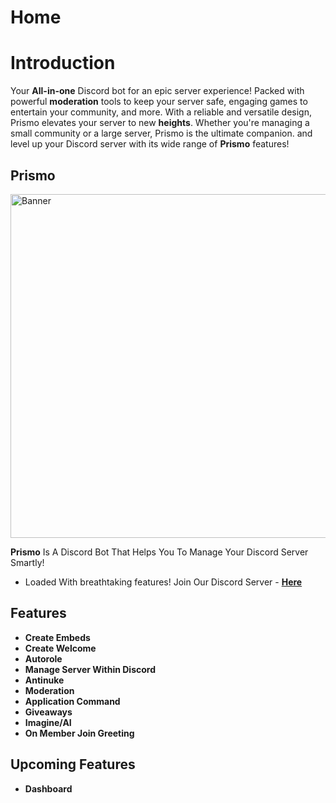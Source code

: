 # Home


# Introduction

Your **All-in-one** Discord bot for an epic server experience!
Packed with powerful **moderation** tools to keep your server safe, engaging
games to entertain your community, and more. With a reliable and
versatile design, Prismo elevates your server to new **heights**.
Whether
you're managing a small community or a large server, Prismo is the
ultimate companion.
and level up your Discord server with its wide range of
**Prismo**
features!

## Prismo 

<img src="https://media.discordapp.net/attachments/1055708601970348112/1109401031240065024/Prismo_Bot_1.png?width=1177&height=662" alt="Banner" width="550" />

**Prismo** Is A Discord Bot That Helps You To Manage Your Discord Server Smartly!
- Loaded With breathtaking features! 
Join Our Discord Server - **[Here](https://discord.gg/prismo)**<br/>

## Features
- **Create Embeds**
- **Create Welcome**
- **Autorole**
- **Manage Server Within Discord**
- **Antinuke**
- **Moderation**
- **Application Command**
- **Giveaways**
- **Imagine/AI**
- **On Member Join Greeting**

## Upcoming Features
- **Dashboard**
